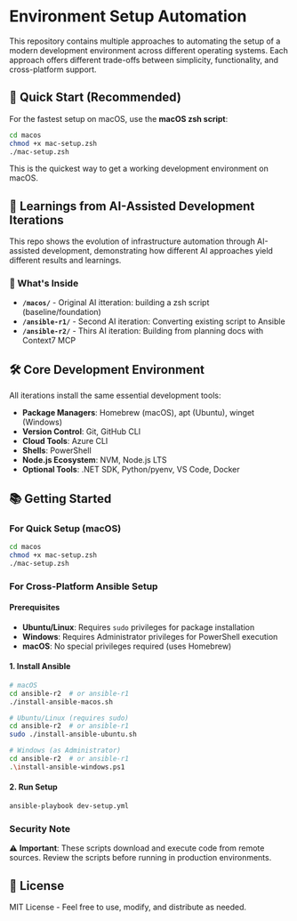 # Environment Setup Automation

This repository contains multiple approaches to automating the setup of a modern development environment across different operating systems. Each approach offers different trade-offs between simplicity, functionality, and cross-platform support.

## 🚀 Quick Start (Recommended)

For the fastest setup on macOS, use the **macOS zsh script**:

```zsh
cd macos
chmod +x mac-setup.zsh
./mac-setup.zsh
```

This is the quickest way to get a working development environment on macOS.

## 🧠 Learnings from AI-Assisted Development Iterations

This repo shows the evolution of infrastructure automation through AI-assisted development, demonstrating how different AI approaches yield different results and learnings.

### 📁 What's Inside

- **`/macos/`** - Original AI itteration: building a zsh script (baseline/foundation)
- **`/ansible-r1/`** - Second AI iteration: Converting existing script to Ansible
- **`/ansible-r2/`** - Thirs AI iteration: Building from planning docs with Context7 MCP


## 🛠️ Core Development Environment

All iterations install the same essential development tools:

- **Package Managers**: Homebrew (macOS), apt (Ubuntu), winget (Windows)
- **Version Control**: Git, GitHub CLI
- **Cloud Tools**: Azure CLI
- **Shells**: PowerShell
- **Node.js Ecosystem**: NVM, Node.js LTS
- **Optional Tools**: .NET SDK, Python/pyenv, VS Code, Docker

## 📚 Getting Started

### For Quick Setup (macOS)
```zsh
cd macos
chmod +x mac-setup.zsh
./mac-setup.zsh
```

### For Cross-Platform Ansible Setup

#### Prerequisites
- **Ubuntu/Linux**: Requires `sudo` privileges for package installation
- **Windows**: Requires Administrator privileges for PowerShell execution
- **macOS**: No special privileges required (uses Homebrew)

#### 1. Install Ansible
```bash
# macOS
cd ansible-r2  # or ansible-r1
./install-ansible-macos.sh

# Ubuntu/Linux (requires sudo)
cd ansible-r2  # or ansible-r1
sudo ./install-ansible-ubuntu.sh

# Windows (as Administrator)
cd ansible-r2  # or ansible-r1
.\install-ansible-windows.ps1
```

#### 2. Run Setup
```bash
ansible-playbook dev-setup.yml
```

### Security Note
⚠️ **Important**: These scripts download and execute code from remote sources. Review the scripts before running in production environments.


## 📄 License

MIT License - Feel free to use, modify, and distribute as needed.
